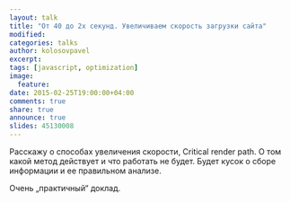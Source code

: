 ```yaml
---
layout: talk
title: "От 40 до 2х секунд. Увеличиваем скорость загрузки сайта"
modified:
categories: talks
author: kolosovpavel
excerpt:
tags: [javascript, optimization]
image:
  feature:
date: 2015-02-25T19:00:00+04:00
comments: true
share: true
announce: true
slides: 45130008
---
```


Расскажу о способах увеличения скорости, Critical render path. 
О том какой метод действует и что работать не будет. 
Будет кусок о сборе информации и ее правильном анализе.

Очень &#8222;практичный&#8220; доклад.


